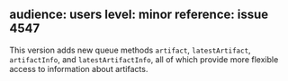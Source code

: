 audience: users
level: minor
reference: issue 4547
---
This version adds new queue methods `artifact`, `latestArtifact`, `artifactInfo`, and `latestArtifactInfo`, all of which provide more flexible access to information about artifacts.
